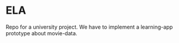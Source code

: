 # ELA
Repo for a university project. We have to implement a learning-app prototype about movie-data. 
